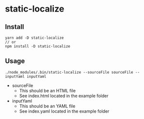 # static-localize

## Install

```
yarn add -D static-localize
// or
npm install -D static-localize
```

## Usage

```
./node_modules/.bin/static-localize --sourceFile sourceFile --inputYaml inputYaml
```

- sourceFile
  - This should be an HTML file
  - See index.html located in the example folder
- inputYaml
  - This should be an YAML file
  - See index.yaml located in the example folder
